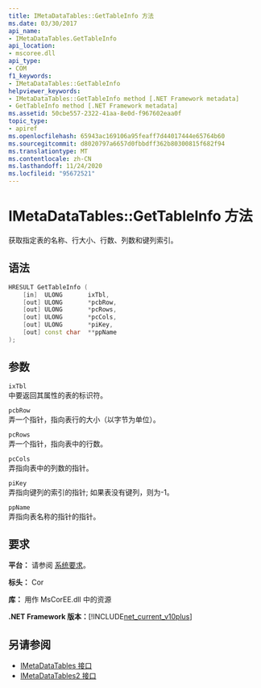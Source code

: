 ```yaml
---
title: IMetaDataTables::GetTableInfo 方法
ms.date: 03/30/2017
api_name:
- IMetaDataTables.GetTableInfo
api_location:
- mscoree.dll
api_type:
- COM
f1_keywords:
- IMetaDataTables::GetTableInfo
helpviewer_keywords:
- IMetaDataTables::GetTableInfo method [.NET Framework metadata]
- GetTableInfo method [.NET Framework metadata]
ms.assetid: 50cbe557-2322-41aa-8e0d-f967602eaa0f
topic_type:
- apiref
ms.openlocfilehash: 65943ac169106a95feaff7d44017444e65764b60
ms.sourcegitcommit: d8020797a6657d0fbbdff362b80300815f682f94
ms.translationtype: MT
ms.contentlocale: zh-CN
ms.lasthandoff: 11/24/2020
ms.locfileid: "95672521"
---
```

# <a name="imetadatatablesgettableinfo-method"></a>IMetaDataTables::GetTableInfo 方法

获取指定表的名称、行大小、行数、列数和键列索引。  
  
## <a name="syntax"></a>语法  
  
```cpp  
HRESULT GetTableInfo (  
    [in]  ULONG       ixTbl,  
    [out] ULONG       *pcbRow,  
    [out] ULONG       *pcRows,  
    [out] ULONG       *pcCols,  
    [out] ULONG       *piKey,  
    [out] const char  **ppName  
);  
```  
  
## <a name="parameters"></a>参数  

 `ixTbl`  
 中要返回其属性的表的标识符。  
  
 `pcbRow`  
 弄一个指针，指向表行的大小（以字节为单位）。  
  
 `pcRows`  
 弄一个指针，指向表中的行数。  
  
 `pcCols`  
 弄指向表中的列数的指针。  
  
 `piKey`  
 弄指向键列的索引的指针; 如果表没有键列，则为-1。  
  
 `ppName`  
 弄指向表名称的指针的指针。  
  
## <a name="requirements"></a>要求  

 **平台：** 请参阅 [系统要求](../../get-started/system-requirements.md)。  
  
 **标头：** Cor  
  
 **库：** 用作 MsCorEE.dll 中的资源  
  
 **.NET Framework 版本：**[!INCLUDE[net_current_v10plus](../../../../includes/net-current-v10plus-md.md)]  
  
## <a name="see-also"></a>另请参阅

- [IMetaDataTables 接口](imetadatatables-interface.md)
- [IMetaDataTables2 接口](imetadatatables2-interface.md)
